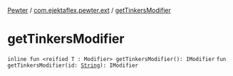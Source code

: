 [Pewter](../index.md) / [com.ejektaflex.pewter.ext](index.md) / [getTinkersModifier](./get-tinkers-modifier.md)

# getTinkersModifier

`inline fun <reified T : Modifier> getTinkersModifier(): IModifier`
`fun getTinkersModifier(id: `[`String`](https://kotlinlang.org/api/latest/jvm/stdlib/kotlin/-string/index.html)`): IModifier`